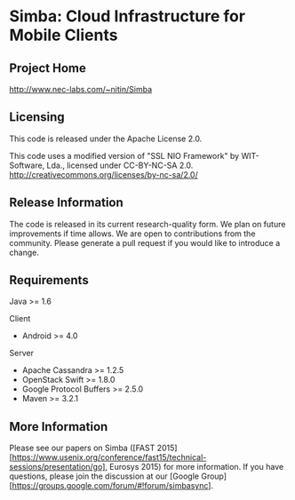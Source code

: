 Simba: Cloud Infrastructure for Mobile Clients
==============================================

Project Home
------------
http://www.nec-labs.com/~nitin/Simba

Licensing
---------
This code is released under the Apache License 2.0.  

This code uses a modified version of "SSL NIO Framework" by WIT-Software, Lda., licensed under CC-BY-NC-SA 2.0. http://creativecommons.org/licenses/by-nc-sa/2.0/  
  
Release Information
-------------------
The code is released in its current research-quality form. We plan on future improvements if time allows. We are open to contributions from the community. Please generate a pull request if you would like to introduce a change.  

Requirements
------------
Java >= 1.6  

Client  
  * Android >= 4.0  

Server  
  * Apache Cassandra >= 1.2.5  
  * OpenStack Swift >= 1.8.0  
  * Google Protocol Buffers >= 2.5.0  
  * Maven >= 3.2.1

More Information
----------------
Please see our papers on Simba ([FAST 2015][https://www.usenix.org/conference/fast15/technical-sessions/presentation/go], Eurosys 2015) for more information. If you have questions, please join the discussion at our [Google Group][https://groups.google.com/forum/#!forum/simbasync].

